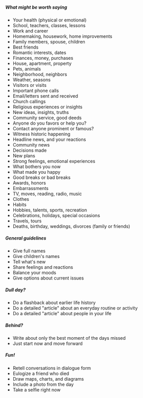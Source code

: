 ##### What might be worth saying
* Your health (physical or emotional)
* School, teachers, classes, lessons
* Work and career
* Homemaking, housework, home improvements
* Family members, spouse, children
* Best friends
* Romantic interests, dates
* Finances, money, purchases
* House, apartment, property
* Pets, animals
* Neighborhood, neighbors
* Weather, seasons
* Visitors or visits
* Important phone calls
* Email/letters sent and received
* Church callings
* Religious experiences or insights
* New ideas, insights, truths
* Community service, good deeds
* Anyone do you favors or help you?
* Contact anyone prominent or famous?
* Witness historic happening
* Headline news, and your reactions
* Community news
* Decisions made
* New plans
* Strong feelings, emotional experiences
* What bothers you now
* What made you happy
* Good breaks or bad breaks
* Awards, honors
* Embarrassments
* TV, moves, reading, radio, music
* Clothes
* Habits
* Hobbies, talents, sports, recreation
* Celebrations, holidays, special occasions
* Travels, tours
* Deaths, birthday, weddings, divorces (family or friends)

##### General guidelines
* Give full names
* Give children's names
* Tell what's new
* Share feelings and reactions
* Balance your moods
* Give options about current issues


##### Dull day?
* Do a flashback about earlier life history
* Do a detailed "article" about an everyday routine or activity
* Do a detailed "article" about people in your life

##### Behind?
* Write about only the best moment of the days missed
* Just start now and move forward

##### Fun!
* Retell conversations in dialogue form
* Eulogize a friend who died
* Draw maps, charts, and diagrams
* Include a photo from the day
* Take a selfie right now